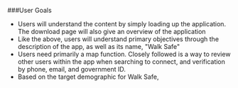 ###User Goals

- Users will understand the content by simply loading up the application. The download page will also give an overview of the application
- Like the above, users will understand primary objectives through the description of the app, as well as its name, "Walk Safe"
- Users need primarily a map function. Closely followed is a way to review other users within the app when searching to connect, and verification by phone, email, and government ID. 
- Based on the target demographic for Walk Safe, 